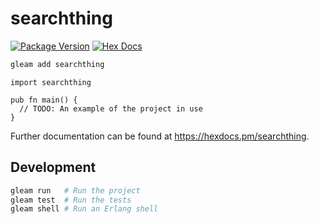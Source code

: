 # searchthing

[![Package Version](https://img.shields.io/hexpm/v/searchthing)](https://hex.pm/packages/searchthing)
[![Hex Docs](https://img.shields.io/badge/hex-docs-ffaff3)](https://hexdocs.pm/searchthing/)

```sh
gleam add searchthing
```
```gleam
import searchthing

pub fn main() {
  // TODO: An example of the project in use
}
```

Further documentation can be found at <https://hexdocs.pm/searchthing>.

## Development

```sh
gleam run   # Run the project
gleam test  # Run the tests
gleam shell # Run an Erlang shell
```
